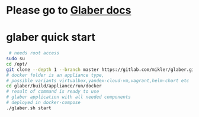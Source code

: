 # Please go to [Glaber docs](https://docs.glaber.io)

# glaber quick start
```bash
 # needs root access
sudo su
cd /opt/
git clone --depth 1 --branch master https://gitlab.com/mikler/glaber.git
# docker folder is an appliance type, 
# possible variants virtualbox,yandex-cloud-vm,vagrant,helm-chart etc
cd glaber/build/appliance/run/docker
# result of command is ready to use 
# glaber application with all needed components
# deployed in docker-compose
./glaber.sh start
```
